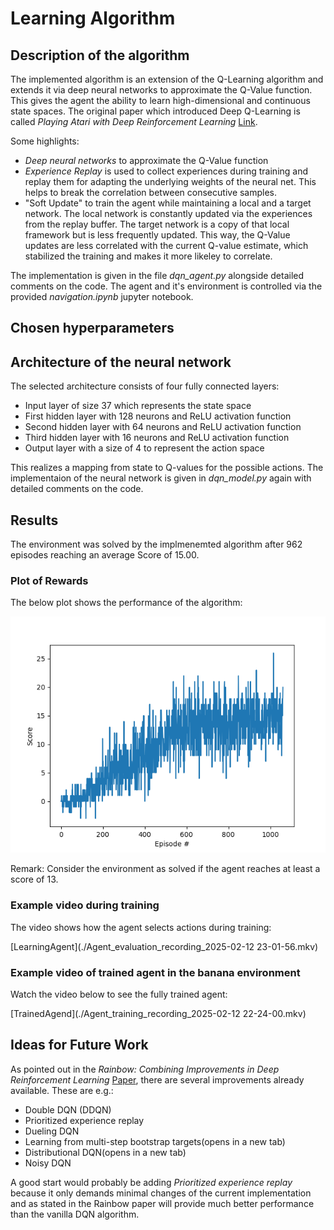 # Learning Algorithm

## Description of the algorithm

The implemented algorithm is an extension of the Q-Learning algorithm and extends it via deep neural networks to approximate the Q-Value function. This gives the agent the ability to learn high-dimensional and continuous state spaces. The original paper which introduced Deep Q-Learning is called *Playing Atari with Deep Reinforcement Learning* [Link](https://arxiv.org/abs/1312.5602).

Some highlights:

- *Deep neural networks* to approximate the Q-Value function
- *Experience Replay* is used to collect experiences during training and replay them for adapting the underlying weights of the neural net. This helps to break the correlation between consecutive samples.
- "Soft Update" to train the agent while maintaining a local and a target network. The local network is constantly updated via the experiences from the replay buffer. The target network is a copy of that local framework but is less frequently updated. This way, the Q-Value updates are less correlated with the current Q-value estimate, which stabilized the training and makes it more likeley to correlate.

The implementation is given in the file *dqn_agent.py* alongside detailed comments on the code. The agent and it's environment is controlled via the provided *navigation.ipynb* jupyter notebook.

## Chosen hyperparameters

## Architecture of the neural network

The selected architecture consists of four fully connected layers:

- Input layer of size 37 which represents the state space
- First hidden layer with 128 neurons and ReLU activation function
- Second hidden layer with 64 neurons and ReLU activation function
- Third hidden layer with 16 neurons and ReLU activation function
- Output layer with a size of 4 to represent the action space

This realizes a mapping from state to Q-values for the possible actions. The implementaion of the neural network is given in *dqn_model.py* again with detailed comments on the code.

## Results

The environment was solved by the implmenemted algorithm after 962 episodes reaching an average Score of 15.00.

### Plot of Rewards

The below plot shows the performance of the algorithm:

![Plot of rewards](convergence_rate_15.png)

Remark: Consider the environment as solved if the agent reaches at least a score of 13.

### Example video during training

The video shows how the agent selects actions during training:

[LearningAgent](./Agent_evaluation_recording_2025-02-12 23-01-56.mkv)

### Example video of trained agent in the banana environment

Watch the video below to see the fully trained agent:

[TrainedAgend](./Agent_training_recording_2025-02-12 22-24-00.mkv)

## Ideas for Future Work

As pointed out in the *Rainbow: Combining Improvements in Deep Reinforcement Learning* [Paper](https://arxiv.org/abs/1710.02298), there are several improvements already available. These are e.g.:

- Double DQN (DDQN)
- Prioritized experience replay
- Dueling DQN
- Learning from multi-step bootstrap targets(opens in a new tab)
- Distributional DQN(opens in a new tab)
- Noisy DQN

A good start would probably be adding *Prioritized experience replay* because it only demands minimal changes of the current implementation and as stated in the Rainbow paper will provide much better performance than the vanilla DQN algorithm.
